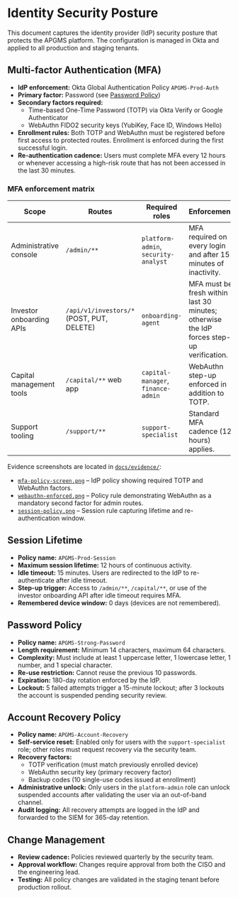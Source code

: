 # Identity Security Posture

This document captures the identity provider (IdP) security posture that protects the APGMS platform. The configuration is managed in Okta and applied to all production and staging tenants.

## Multi-factor Authentication (MFA)

* **IdP enforcement:** Okta Global Authentication Policy `APGMS-Prod-Auth`
* **Primary factor:** Password (see [Password Policy](#password-policy))
* **Secondary factors required:**
  * Time-based One-Time Password (TOTP) via Okta Verify or Google Authenticator
  * WebAuthn FIDO2 security keys (YubiKey, Face ID, Windows Hello)
* **Enrollment rules:** Both TOTP and WebAuthn must be registered before first access to protected routes. Enrollment is enforced during the first successful login.
* **Re-authentication cadence:** Users must complete MFA every 12 hours or whenever accessing a high-risk route that has not been accessed in the last 30 minutes.

### MFA enforcement matrix

| Scope | Routes | Required roles | Enforcement |
| --- | --- | --- | --- |
| Administrative console | `/admin/**` | `platform-admin`, `security-analyst` | MFA required on every login and after 15 minutes of inactivity. |
| Investor onboarding APIs | `/api/v1/investors/*` (POST, PUT, DELETE) | `onboarding-agent` | MFA must be fresh within last 30 minutes; otherwise the IdP forces step-up verification. |
| Capital management tools | `/capital/**` web app | `capital-manager`, `finance-admin` | WebAuthn step-up enforced in addition to TOTP. |
| Support tooling | `/support/**` | `support-specialist` | Standard MFA cadence (12 hours) applies. |

Evidence screenshots are located in [`docs/evidence/`](evidence/README.md):

* [`mfa-policy-screen.png`](evidence/mfa-policy-screen.png) – IdP policy showing required TOTP and WebAuthn factors.
* [`webauthn-enforced.png`](evidence/webauthn-enforced.png) – Policy rule demonstrating WebAuthn as a mandatory second factor for admin routes.
* [`session-policy.png`](evidence/session-policy.png) – Session rule capturing lifetime and re-authentication window.

## Session Lifetime

* **Policy name:** `APGMS-Prod-Session`
* **Maximum session lifetime:** 12 hours of continuous activity.
* **Idle timeout:** 15 minutes. Users are redirected to the IdP to re-authenticate after idle timeout.
* **Step-up trigger:** Access to `/admin/**`, `/capital/**`, or use of the investor onboarding API after idle timeout requires MFA.
* **Remembered device window:** 0 days (devices are not remembered).

## Password Policy

* **Policy name:** `APGMS-Strong-Password`
* **Length requirement:** Minimum 14 characters, maximum 64 characters.
* **Complexity:** Must include at least 1 uppercase letter, 1 lowercase letter, 1 number, and 1 special character.
* **Re-use restriction:** Cannot reuse the previous 10 passwords.
* **Expiration:** 180-day rotation enforced by the IdP.
* **Lockout:** 5 failed attempts trigger a 15-minute lockout; after 3 lockouts the account is suspended pending security review.

## Account Recovery Policy

* **Policy name:** `APGMS-Account-Recovery`
* **Self-service reset:** Enabled only for users with the `support-specialist` role; other roles must request recovery via the security team.
* **Recovery factors:**
  * TOTP verification (must match previously enrolled device)
  * WebAuthn security key (primary recovery factor)
  * Backup codes (10 single-use codes issued at enrollment)
* **Administrative unlock:** Only users in the `platform-admin` role can unlock suspended accounts after validating the user via an out-of-band channel.
* **Audit logging:** All recovery attempts are logged in the IdP and forwarded to the SIEM for 365-day retention.

## Change Management

* **Review cadence:** Policies reviewed quarterly by the security team.
* **Approval workflow:** Changes require approval from both the CISO and the engineering lead.
* **Testing:** All policy changes are validated in the staging tenant before production rollout.
